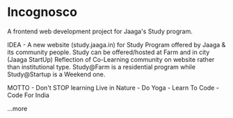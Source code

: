 # Incognosco
A frontend web development project for Jaaga's Study program.

IDEA - 
 A new website (study.jaaga.in) for Study Program offered by Jaaga & its community people.
 Study can be offered/hosted at Farm and in city (Jaaga StartUp)
 Reflection of Co-Learning community on website rather than institutional type.
 Study@Farm is a residential program while Study@Startup is a Weekend one.
 
MOTTO -
 Don't STOP learning
 Live in Nature - Do Yoga - Learn To Code - Code For India

...more
